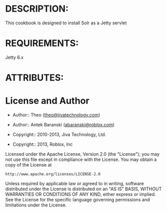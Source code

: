 DESCRIPTION:
==================
This cookbook is designed to install Solr as a Jetty servlet

REQUIREMENTS:
==================
Jetty 6.x

ATTRIBUTES:
==================

License and Author
==================

- Author:: Theo (<theo@jivatechnology.com>)
- Author:: Antek Baranski (<abaranski@roblox.com>)

- Copyright:: 2010-2013, Jiva Technology, Ltd.
- Copyright:: 2013, Roblox, Inc

Licensed under the Apache License, Version 2.0 (the "License");
you may not use this file except in compliance with the License.
You may obtain a copy of the License at

    http://www.apache.org/licenses/LICENSE-2.0

Unless required by applicable law or agreed to in writing, software
distributed under the License is distributed on an "AS IS" BASIS,
WITHOUT WARRANTIES OR CONDITIONS OF ANY KIND, either express or implied.
See the License for the specific language governing permissions and
limitations under the License.
